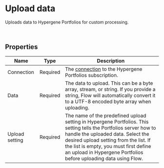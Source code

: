 # Upload data

Uploads data to Hypergene Portfolios for custom processing.

<br/>

## Properties
| Name            | Type            | Description              |
|-----------------|-----------------|--------------------------|
| Connection      | Required        | The [connection](./connection.md) to the Hypergene Portfolios subscription. |
| Data            | Required        | The data to upload. This can be a byte array, stream, or string. If you provide a string, Flow will automatically convert it to a UTF-8 encoded byte array when uploading. | 
| Upload setting  | Required        | The name of the predefined upload setting in Hypergene Portfolios. This setting tells the Portfolios server how to handle the uploaded data. Select the desired upload setting from the list. If the list is empty, you must first define an upload in Hypergene Portfolios before uploading data using Flow. |